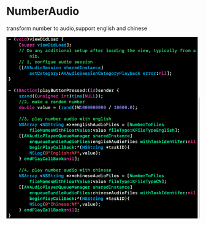 # NumberAudio
transform number to audio,support english and chinese

![image](https://github.com/fcdv1/NumberAudio/blob/master/AudioNumber/useDemo.png)
